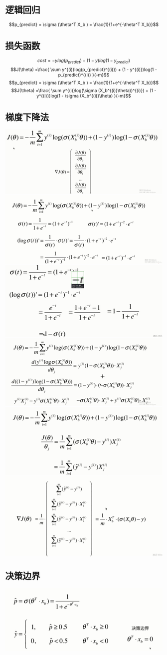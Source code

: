 # 逻辑回归
$$p_{predict} = \sigma (\theta^T  X_b ) = \frac{1}{1+e^{-\theta^T X_b}}$$

# 损失函数
$$cost = -ylog(p_{predict}) - (1-y)log(1-y_{predict})$$
$$J(\theta) =\frac{ \sum y^{(i)}log(p_{predict}^{(i)}) + (1 - y^{(i)})log(1 - p_{predict}^{(i)} }{-m}$$
$$p_{predict} = \sigma (\theta^T  X_b ) = \frac{1}{1+e^{-\theta^T X_b}}$$
$$J(\theta) =\frac{ \sum y^{(i)}log(\sigma (X_b^{(i)}\theta))^{(i)}) + (1 - y^{(i)})log(1 - \sigma (X_b^{(i)}\theta) }{-m}$$

# 梯度下降法
![47](https://github.com/Pythonboy/Image/blob/master/SK/47.jpg?raw=true)
![48](https://github.com/Pythonboy/Image/blob/master/SK/48.jpg?raw=true)
![49](https://github.com/Pythonboy/Image/blob/master/SK/49.jpg?raw=true)
![50](https://github.com/Pythonboy/Image/blob/master/SK/50.jpg?raw=true)
![51](https://github.com/Pythonboy/Image/blob/master/SK/51.jpg?raw=true)
![52](https://github.com/Pythonboy/Image/blob/master/SK/52.jpg?raw=true)

# 决策边界
![53](https://github.com/Pythonboy/Image/blob/master/SK/53.jpg?raw=true)
